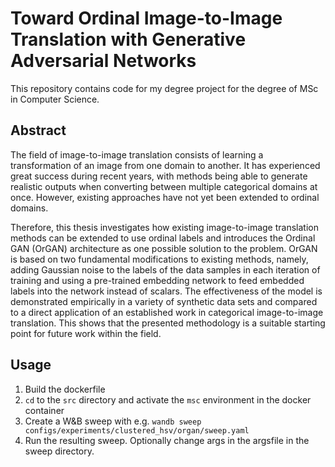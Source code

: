 # Toward Ordinal Image-to-Image Translation with Generative Adversarial Networks

This repository contains code for my degree project for the degree of MSc in Computer
Science. 

## Abstract
The field of image-to-image translation consists of learning a transformation of an image from one domain to another. It has experienced great success during recent years, with methods being able to generate realistic outputs when converting between multiple categorical domains at once. However, existing approaches have not yet been extended to ordinal domains. 
    
Therefore, this thesis investigates how existing image-to-image translation methods can be extended to use ordinal labels and introduces the Ordinal GAN (OrGAN) architecture as one possible solution to the problem. OrGAN is based on two fundamental modifications to existing methods, namely, adding Gaussian noise to the labels of the data samples in each iteration of training and using a pre-trained embedding network to feed embedded labels into the network instead of scalars. The effectiveness of the model is demonstrated empirically in a variety of synthetic data sets and compared to a direct application of an established work in categorical image-to-image translation. This shows that the presented methodology is a suitable starting point for future work within the field.

## Usage
1. Build the dockerfile
2. `cd` to the `src` directory and activate the `msc` environment in the docker container
3. Create a W&B sweep with e.g. `wandb sweep configs/experiments/clustered_hsv/organ/sweep.yaml`
4. Run the resulting sweep. Optionally change args in the argsfile in the sweep directory.
